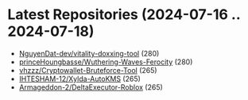 # Latest Repositories (2024-07-16 .. 2024-07-18)

- [NguyenDat-dev/vitality-doxxing-tool](https://github.com/NguyenDat-dev/vitality-doxxing-tool) (280)
- [princeHoungbasse/Wuthering-Waves-Ferocity](https://github.com/princeHoungbasse/Wuthering-Waves-Ferocity) (280)
- [vhzzz/Cryptowallet-Bruteforce-Tool](https://github.com/vhzzz/Cryptowallet-Bruteforce-Tool) (265)
- [IHTESHAM-12/Xylda-AutoKMS](https://github.com/IHTESHAM-12/Xylda-AutoKMS) (265)
- [Armageddon-2/DeltaExecutor-Roblox](https://github.com/Armageddon-2/DeltaExecutor-Roblox) (265)
